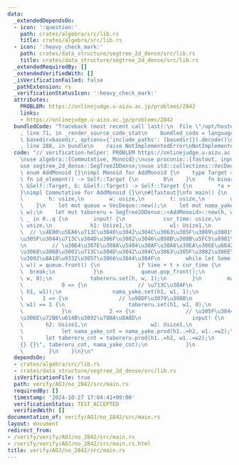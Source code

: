 ```yaml
---
data:
  _extendedDependsOn:
  - icon: ':question:'
    path: crates/algebra/src/lib.rs
    title: crates/algebra/src/lib.rs
  - icon: ':heavy_check_mark:'
    path: crates/data_structure/segtree_2d_dense/src/lib.rs
    title: crates/data_structure/segtree_2d_dense/src/lib.rs
  _extendedRequiredBy: []
  _extendedVerifiedWith: []
  _isVerificationFailed: false
  _pathExtension: rs
  _verificationStatusIcon: ':heavy_check_mark:'
  attributes:
    PROBLEM: https://onlinejudge.u-aizu.ac.jp/problems/2842
    links:
    - https://onlinejudge.u-aizu.ac.jp/problems/2842
  bundledCode: "Traceback (most recent call last):\n  File \"/opt/hostedtoolcache/Python/3.10.15/x64/lib/python3.10/site-packages/onlinejudge_verify/documentation/build.py\"\
    , line 71, in _render_source_code_stat\n    bundled_code = language.bundle(stat.path,\
    \ basedir=basedir, options={'include_paths': [basedir]}).decode()\n  File \"/opt/hostedtoolcache/Python/3.10.15/x64/lib/python3.10/site-packages/onlinejudge_verify/languages/rust.py\"\
    , line 288, in bundle\n    raise NotImplementedError\nNotImplementedError\n"
  code: "// verification-helper: PROBLEM https://onlinejudge.u-aizu.ac.jp/problems/2842\n\
    \nuse algebra::{Commutative, Monoid};\nuse proconio::{fastout, input, marker::Usize1};\n\
    use segtree_2d_dense::SegTree2DDense;\nuse std::collections::VecDeque;\n\npub\
    \ enum AddMonoid {}\nimpl Monoid for AddMonoid {\n    type Target = u32;\n   \
    \ fn id_element() -> Self::Target {\n        0\n    }\n    fn binary_operation(a:\
    \ &Self::Target, b: &Self::Target) -> Self::Target {\n        *a + *b\n    }\n\
    }\nimpl Commutative for AddMonoid {}\n\n#[fastout]\nfn main() {\n    input! {\n\
    \        h: usize,\n        w: usize,\n        t: usize,\n        q: usize,\n\
    \    }\n    let mut queue = VecDeque::new();\n    let mut nama_yake = SegTree2DDense::<AddMonoid>::new(h,\
    \ w);\n    let mut tabereru = SegTree2DDense::<AddMonoid>::new(h, w);\n    for\
    \ _ in 0..q {\n        input! {\n            cur_time: usize,\n            ci:\
    \ usize,\n            h1: Usize1,\n            w1: Usize1,\n        }\n      \
    \  // \u4E00\u5EA6\u713C\u304D\u3042\u304C\u3063\u305F\u3089\u3001\u305D\u306E\
    \u305F\u3044\u713C\u304D\u306F\u3082\u3046\u898B\u308B\u5FC5\u8981\u7121\u3057\
    \n        // \u3064\u307E\u308A\u5404\u30AF\u30A8\u30EA\u306E\u6642\u523B\u3054\
    \u3068\u306B\u3001\u713C\u304D\u3042\u304C\u3063\u305F\u3082\u306E\u306E\u307F\
    \u3092\u8A18\u9332\u3057\u3066\u3044\u304F\n        while let Some(&(time, h,\
    \ w)) = queue.front() {\n            if time + t > cur_time {\n              \
    \  break;\n            }\n            queue.pop_front();\n            nama_yake.set(h,\
    \ w, 0);\n            tabereru.set(h, w, 1);\n        }\n        match ci {\n\
    \            0 => {\n                // \u713C\u304F\n                queue.push_back((cur_time,\
    \ h1, w1));\n                nama_yake.set(h1, w1, 1);\n            }\n      \
    \      1 => {\n                // \u98DF\u3079\u308B\n                if tabereru.get(h1,\
    \ w1) == 1 {\n                    tabereru.set(h1, w1, 0);\n                }\n\
    \            }\n            2 => {\n                // \u305F\u3044\u713C\u304D\
    \u306E\u72B6\u614B\u3092\u78BA\u8A8D\n                input! {\n             \
    \       h2: Usize1,\n                    w2: Usize1,\n                }\n    \
    \            let nama_yake_cnt = nama_yake.prod(h1..=h2, w1..=w2);\n         \
    \       let tabereru_cnt = tabereru.prod(h1..=h2, w1..=w2);\n                println!(\"\
    {} {}\", tabereru_cnt, nama_yake_cnt);\n            }\n            _ => unreachable!(),\n\
    \        }\n    }\n}\n"
  dependsOn:
  - crates/algebra/src/lib.rs
  - crates/data_structure/segtree_2d_dense/src/lib.rs
  isVerificationFile: true
  path: verify/AOJ/no_2842/src/main.rs
  requiredBy: []
  timestamp: '2024-10-27 17:04:41+09:00'
  verificationStatus: TEST_ACCEPTED
  verifiedWith: []
documentation_of: verify/AOJ/no_2842/src/main.rs
layout: document
redirect_from:
- /verify/verify/AOJ/no_2842/src/main.rs
- /verify/verify/AOJ/no_2842/src/main.rs.html
title: verify/AOJ/no_2842/src/main.rs
---
```

